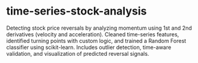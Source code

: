 # time-series-stock-analysis
Detecting stock price reversals by analyzing momentum using 1st and 2nd derivatives (velocity and acceleration). Cleaned time-series features, identified turning points with custom logic, and trained a Random Forest classifier using scikit-learn. Includes outlier detection, time-aware validation, and visualization of predicted reversal signals.
